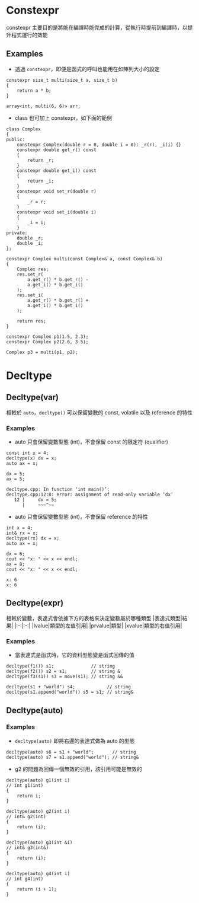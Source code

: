 # Constexpr
constexpr 主要目的是將能在編譯時能完成的計算，從執行時提前到編譯時，以提升程式運行的效能
## Examples
* 透過 `constexpr`，即便是函式的呼叫也能用在如陣列大小的設定
```
constexpr size_t multi(size_t a, size_t b)
{
    return a * b;
}

array<int, multi(6, 6)> arr;
```
* class 也可加上 constexpr，如下面的範例
```
class Complex
{
public:
    constexpr Complex(double r = 0, double i = 0): _r(r), _i(i) {}
    constexpr double get_r() const
    {
        return _r;
    }
    constexpr double get_i() const
    {
        return _i;
    }
    constexpr void set_r(double r)
    {
        _r = r;
    }
    constexpr void set_i(double i)
    {
        _i = i;
    }
private:
    double _r;
    double _i;
};

constexpr Complex multi(const Complex& a, const Complex& b)
{
    Complex res;
    res.set_r(
        a.get_r() * b.get_r() -
        a.get_i() * b.get_i()
    );
    res.set_i(
        a.get_r() * b.get_r() +
        a.get_i() * b.get_i()
    );

    return res;
}

constexpr Complex p1(1.5, 2.3);
constexpr Complex p2(2.6, 3.5);

Complex p3 = multi(p1, p2);
```

# Decltype
## Decltype(var)
相較於 `auto`，`decltype()` 可以保留變數的 const, volatile 以及 reference 的特性
### Examples
* auto 只會保留變數型態 (int)，不會保留 const 的限定符 (qualifier)
```
const int x = 4;
decltype(x) dx = x;
auto ax = x;

dx = 5;
ax = 5;
```
```
decltype.cpp: In function ‘int main()’:
decltype.cpp:12:8: error: assignment of read-only variable ‘dx’
   12 |     dx = 5;
      |     ~~~^~~
```
* auto 只會保留變數型態 (int)，不會保留 reference 的特性
```
int x = 4;
int& rx = x;
decltype(rx) dx = x;
auto ax = x;

dx = 6;
cout << "x: " << x << endl;
ax = 8;
cout << "x: " << x << endl;
```
```
x: 6
x: 6
```
## Decltype(expr)
相較於變數，表達式會依據下方的表格來決定變數屬於哪種類型
|表達式類型|結果|
|:-:|:-:|
|lvalue|類型的左值引用|
|prvalue|類型|
|xvalue|類型的右值引用|
### Examples
* 當表達式是函式時，它的資料型態變是函式回傳的值
```
decltype(f1()) s1;              // string
decltype(f2()) s2 = s1;         // string &
decltype(f3(s1)) s3 = move(s1); // string &&

decltype(s1 + "world") s4;            // string
decltype(s1.append("world")) s5 = s1; // string&
```
## Decltype(auto)
### Examples
* `decltype(auto)` 即將右邊的表達式做為 auto 的型態
```
decltype(auto) s6 = s1 + "world";       // string
decltype(auto) s7 = s1.append("world"); // string&
```
* g2 的問題為回傳一個無效的引用，該引用可能是無效的
```
decltype(auto) g1(int i)
// int g1(int)
{
    return i;
}

decltype(auto) g2(int i)
// int& g2(int)
{
    return (i);
}

decltype(auto) g3(int &i)
// int& g3(int&)
{
    return (i);
}

decltype(auto) g4(int i)
// int g4(int)
{
    return (i + 1);
}
```